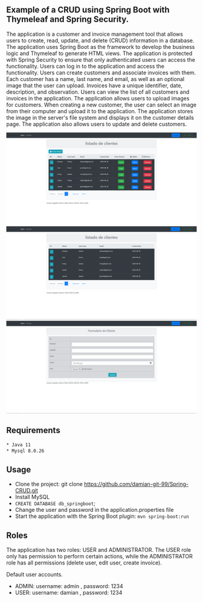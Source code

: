 ## Example of a CRUD using Spring Boot with Thymeleaf and Spring Security.
The application is a customer and invoice management tool that allows users to create, read, update, and delete (CRUD) information in a database. 
The application uses Spring Boot as the framework to develop the business logic and Thymeleaf to generate HTML views.
The application is protected with Spring Security to ensure that only authenticated users can access the functionality. Users can log in to the application and access the functionality.
Users can create customers and associate invoices with them. Each customer has a name, last name, and email, as well as an optional image that the user can upload. 
Invoices have a unique identifier, date, description, and observation. Users can view the list of all customers and invoices in the application.
The application allows users to upload images for customers. When creating a new customer, the user can select an image from their computer and upload it to the application. The application stores the image in the server's file system and displays it on the customer details page.
The application also allows users to update and delete customers.


![](https://github.com/damian-git-99/Spring-CRUD/blob/master/example-images/crud1.PNG)
![](https://github.com/damian-git-99/Spring-CRUD/blob/master/example-images/crud3.PNG)
![](https://github.com/damian-git-99/Spring-CRUD/blob/master/example-images/crud2.PNG)

## Requirements
```
* Java 11
* Mysql 8.0.26
```

## Usage
- Clone the project: git clone https://github.com/damian-git-99/Spring-CRUD.git
- Install MySQL
- `CREATE DATABASE db_springboot`;
- Change the user and password in the application.properties file
- Start the application with the Spring Boot plugin: `mvn spring-boot:run`

## Roles
The application has two roles: USER and ADMINISTRATOR.
The USER role only has permission to perform certain actions, while the ADMINISTRATOR role has all permissions (delete user, edit user, create invoice).

Default user accounts.
- ADMIN: username: admin , password: 1234
- USER: username: damian , password: 1234

